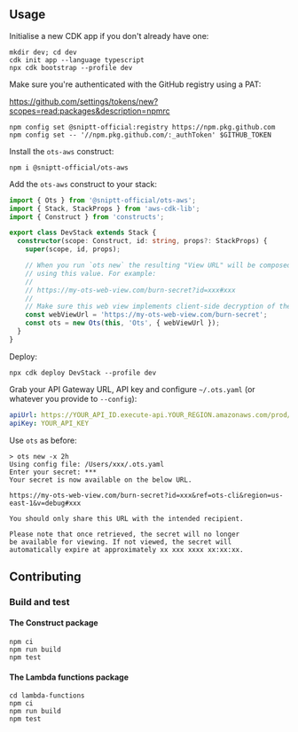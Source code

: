 ## Usage

Initialise a new CDK app if you don't already have one:

```
mkdir dev; cd dev
cdk init app --language typescript
npx cdk bootstrap --profile dev
```

Make sure you're authenticated with the GitHub registry using a PAT:

https://github.com/settings/tokens/new?scopes=read:packages&description=npmrc

```
npm config set @sniptt-official:registry https://npm.pkg.github.com
npm config set -- '//npm.pkg.github.com/:_authToken' $GITHUB_TOKEN
```

Install the `ots-aws` construct:

```
npm i @sniptt-official/ots-aws
```

Add the `ots-aws` construct to your stack:

```ts
import { Ots } from '@sniptt-official/ots-aws';
import { Stack, StackProps } from 'aws-cdk-lib';
import { Construct } from 'constructs';

export class DevStack extends Stack {
  constructor(scope: Construct, id: string, props?: StackProps) {
    super(scope, id, props);

    // When you run `ots new` the resulting "View URL" will be composed
    // using this value. For example:
    //
    // https://my-ots-web-view.com/burn-secret?id=xxx#xxx
    //
    // Make sure this web view implements client-side decryption of the secret.
    const webViewUrl = 'https://my-ots-web-view.com/burn-secret';
    const ots = new Ots(this, 'Ots', { webViewUrl });
  }
}
```

Deploy:

```
npx cdk deploy DevStack --profile dev
```

Grab your API Gateway URL, API key and configure `~/.ots.yaml` (or whatever you provide to `--config`):

```yaml
apiUrl: https://YOUR_API_ID.execute-api.YOUR_REGION.amazonaws.com/prod/secrets
apiKey: YOUR_API_KEY
```

Use `ots` as before:

```
> ots new -x 2h
Using config file: /Users/xxx/.ots.yaml
Enter your secret: ***
Your secret is now available on the below URL.

https://my-ots-web-view.com/burn-secret?id=xxx&ref=ots-cli&region=us-east-1&v=debug#xxx

You should only share this URL with the intended recipient.

Please note that once retrieved, the secret will no longer
be available for viewing. If not viewed, the secret will
automatically expire at approximately xx xxx xxxx xx:xx:xx.
```

## Contributing

### Build and test

#### The Construct package

```
npm ci
npm run build
npm test
```

#### The Lambda functions package

```
cd lambda-functions
npm ci
npm run build
npm test
```
